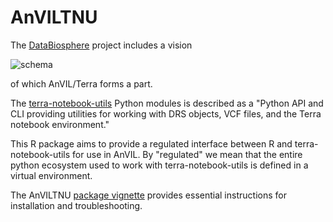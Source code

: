 # AnVILTNU

The [DataBiosphere][] project includes a vision

![schema](https://raw.githubusercontent.com/vjcitn/AnVILTNU/main/databiosfig.jpg)

of which AnVIL/Terra forms a part.

The [terra-notebook-utils][] Python modules is described as a "Python
API and CLI providing utilities for working with DRS objects, VCF
files, and the Terra notebook environment."

[DataBiosphere]: https://www.databiosphere.org
[terra-notebook-utils]: https://github.com/DataBiosphere/terra-notebook-utils

This R package aims to provide a regulated interface between R and
terra-notebook-utils for use in AnVIL.  By "regulated" we mean that
the entire python ecosystem used to work with terra-notebook-utils is
defined in a virtual environment.

The AnVILTNU [package vignette][] provides essential instructions for
installation and troubleshooting.

[package vignette]: https://github.com/vjcitn/AnVILTNU/blob/main/vignettes/BiocTNU.Rmd
